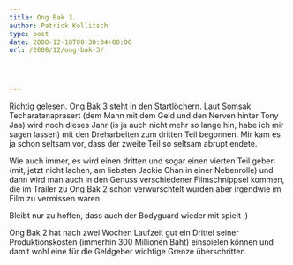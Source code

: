 ```yaml
---
title: Ong Bak 3.
author: Patrick Kollitsch
type: post
date: 2008-12-18T00:38:34+00:00
url: /2008/12/ong-bak-3/




---
```

Richtig gelesen. [Ong Bak 3 steht in den Startl&ouml;chern][1]. Laut Somsak Techaratanaprasert (dem Mann mit dem Geld und den Nerven hinter Tony Jaa) wird noch dieses Jahr (is ja auch nicht mehr so lange hin, habe ich mir sagen lassen) mit den Dreharbeiten zum dritten Teil begonnen. Mir kam es ja schon seltsam vor, dass der zweite Teil so seltsam abrupt endete.

Wie auch immer, es wird einen dritten und sogar einen vierten Teil geben (mit, jetzt nicht lachen, am liebsten Jackie Chan in einer Nebenrolle) und dann wird man auch in den Genuss verschiedener Filmschnippsel kommen, die im Trailer zu Ong Bak 2 schon verwurschtelt wurden aber irgendwie im Film zu vermissen waren.

Bleibt nur zu hoffen, dass auch der Bodyguard wieder mit spielt ;)

Ong Bak 2 hat nach zwei Wochen Laufzeit gut ein Drittel seiner Produktionskosten (immerhin 300 Millionen Baht) einspielen k&ouml;nnen und damit wohl eine f&uuml;r die Geldgeber wichtige Grenze &uuml;berschritten.

 [1]: http://www.dailyxpress.net/2008/12/18/entertainment/entertainment_5163.php
